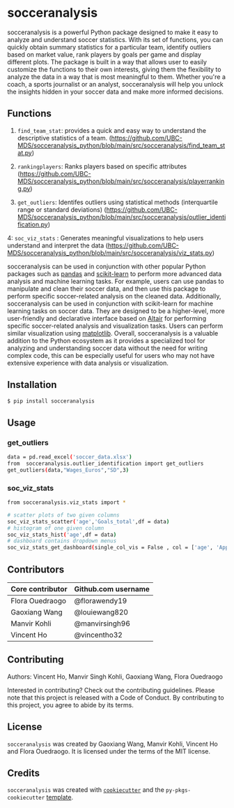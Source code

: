 # socceranalysis

socceranalysis is a powerful Python package designed to make it easy to analyze and understand soccer statistics. With its set of functions, you can quickly obtain summary statistics for a particular team, identify outliers based on market value, rank players by goals per game and display different plots. The package is built in a way that allows user to easily customize the functions to their own interests, giving them the flexibility to analyze the data in a way that is most meaningful to them. Whether you're a coach, a sports journalist or an analyst, socceranalysis will help you unlock the insights hidden in your soccer data and make more informed decisions.

## Functions


1. `find_team_stat`: provides a quick and easy way to understand the descriptive statistics of a team. (https://github.com/UBC-MDS/socceranalysis_python/blob/main/src/socceranalysis/find_team_stat.py) 

2. `rankingplayers`:  Ranks players based on specific attributes (https://github.com/UBC-MDS/socceranalysis_python/blob/main/src/socceranalysis/playerranking.py)

3. `get_outliers`: Identifes outliers using statistical methods (interquartile range or standard deviations) (https://github.com/UBC-MDS/socceranalysis_python/blob/main/src/socceranalysis/outlier_identification.py)

4: `soc_viz_stats` :  Generates meaningful visualizations to help users understand and interpret the data (https://github.com/UBC-MDS/socceranalysis_python/blob/main/src/socceranalysis/viz_stats.py)



socceranalysis can be used in conjunction with other popular Python packages such as [pandas](https://github.com/pandas-dev/pandas) and [scikit-learn](https://github.com/scikit-learn/scikit-learn) to perform more advanced data analysis and machine learning tasks. For example, users can use pandas to manipulate and clean their soccer data, and then use this package to perform specific soccer-related analysis on the cleaned data. Additionally, socceranalysis can be used in conjunction with scikit-learn for machine learning tasks on soccer data. They are designed to be a higher-level, more user-friendly and declarative interface based on [Altair](https://github.com/altair-viz/altair) for performing specific soccer-related analysis and visualization tasks. Users can perform similar visualization using [matplotlib](https://github.com/matplotlib/matplotlib). Overall, socceranalysis is a valuable addition to the Python ecosystem as it provides a specialized tool for analyzing and understanding soccer data without the need for writing complex code, this can be especially useful for users who may not have extensive experience with data analysis or visualization.



## Installation

```bash
$ pip install socceranalysis
```

## Usage

### get_outliers
```bash 
data = pd.read_excel('soccer_data.xlsx')
from  socceranalysis.outlier_identification import get_outliers
get_outliers(data,"Wages_Euros","SD",3)
```
###  soc_viz_stats
```bash
from socceranalysis.viz_stats import *

# scatter plots of two given columns
soc_viz_stats_scatter('age','Goals_total',df = data)
# histogram of one given column
soc_viz_stats_hist('age',df = data)
# dashboard contains dropdown menus
soc_viz_stats_get_dashboard(single_col_vis = False , col = ['age', 'Appearances total', 'Wages_Euros', 'Goals_total',  'Yellow_Cards_Total'])
```

## Contributors

|  	 Core contributor| Github.com username| 
|---------|---|
|  Flora Ouedraogo |  @florawendy19 | 
|  Gaoxiang Wang |  @louiewang820 | 
|  Manvir Kohli | @manvirsingh96 |
| Vincent Ho | @vincentho32 |

## Contributing

Authors: Vincent Ho, Manvir Singh Kohli, Gaoxiang Wang, Flora Ouedraogo

Interested in contributing? Check out the contributing guidelines. Please note that this project is released with a Code of Conduct. By contributing to this project, you agree to abide by its terms.

## License

`socceranalysis` was created by Gaoxiang Wang, Manvir Kohli, Vincent Ho and Flora Ouedraogo. It is licensed under the terms of the MIT license.

## Credits

`socceranalysis` was created with [`cookiecutter`](https://cookiecutter.readthedocs.io/en/latest/) and the `py-pkgs-cookiecutter` [template](https://github.com/py-pkgs/py-pkgs-cookiecutter).
